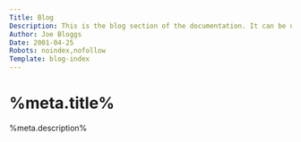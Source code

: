 ```yaml
---
Title: Blog
Description: This is the blog section of the documentation. It can be used to keep people informed of new documentation or changes and inprovements to the documentation.
Author: Joe Bloggs
Date: 2001-04-25
Robots: noindex,nofollow
Template: blog-index
---
```

# %meta.title%
%meta.description%